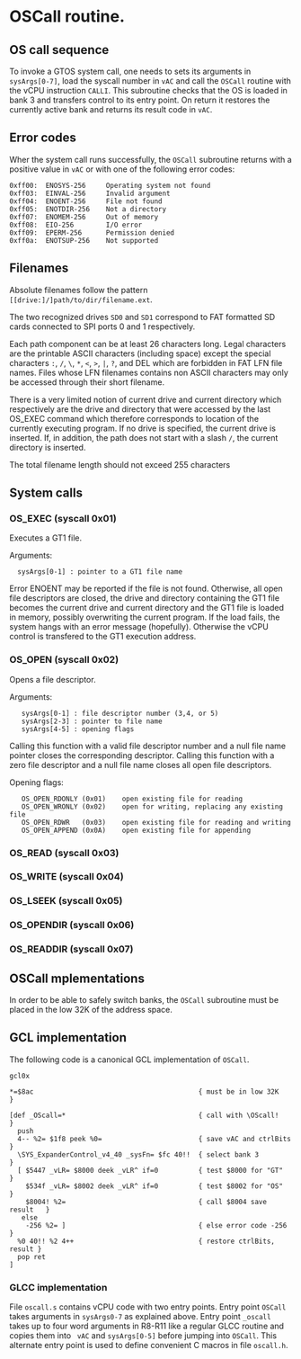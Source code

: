 

# OSCall routine.



## OS call sequence

To invoke a GTOS system call, one needs to sets its
arguments in `sysArgs[0-7]`, load the syscall number in `vAC`
and call the `OSCall` routine with the vCPU instruction `CALLI`.
This subroutine checks that the OS is loaded in bank 3
and transfers control to its entry point. On return it restores
the currently active bank and returns its result code in `vAC`.

## Error codes

Wher the system call runs successfully, the `OSCall` subroutine returns
with a positive value in `vAC` or with one of the following error codes:
```
0xff00:  ENOSYS-256     Operating system not found
0xff03:  EINVAL-256     Invalid argument
0xff04:  ENOENT-256     File not found
0xff05:  ENOTDIR-256    Not a directory
0xff07:  ENOMEM-256     Out of memory
0xff08:  EIO-256        I/O error
0xff09:  EPERM-256      Permission denied
0xff0a:  ENOTSUP-256    Not supported
```

## Filenames

Absolute filenames follow the pattern `[[drive:]/]path/to/dir/filename.ext`.

The two recognized drives `SD0` and `SD1` correspond to FAT formatted 
SD cards connected to SPI ports 0 and 1 respectively.

Each path component can be at least 26 characters long. Legal characters
are the printable ASCII characters (including space) except the special
characters `:`, `/`, `\`, `*`, `<`, `>`, `|`, `?`, and DEL which are
forbidden in FAT LFN file names. Files whose LFN filenames contains 
non ASCII characters may only be accessed through their short filename.

There is a very limited notion of current drive and current directory which
respectively are the drive and directory that were accessed by the last OS_EXEC 
command which therefore corresponds to location of the currently executing program.
If no drive is specified, the current drive is inserted. If, in addition, the path
does not start with a slash `/`, the current directory is inserted.

The total filename length should not exceed 255 characters

## System calls

### OS_EXEC (syscall 0x01)

Executes a GT1 file.

Arguments:
```
  sysArgs[0-1] : pointer to a GT1 file name
```

Error ENOENT may be reported if the file is not found.
Otherwise, all open file descriptors are closed, the drive and directory containing 
the GT1 file becomes the current drive and current directory and the GT1 file is loaded
in memory, possibly overwriting the current program. If the load
fails, the system hangs with an error message (hopefully). Otherwise
the vCPU control is transfered to the GT1 execution address.

### OS_OPEN (syscall 0x02)

Opens a file descriptor.

Arguments:
```
   sysArgs[0-1] : file descriptor number (3,4, or 5)
   sysArgs[2-3] : pointer to file name
   sysArgs[4-5] : opening flags
```
Calling this function with a valid file descriptor number and 
a null file name pointer closes the corresponding descriptor.
Calling this function with a zero file descriptor and 
a null file name closes all open file descriptors.

Opening flags:
```
   OS_OPEN_RDONLY (0x01)    open existing file for reading
   OS_OPEN_WRONLY (0x02)    open for writing, replacing any existing file
   OS_OPEN_RDWR   (0x03)    open existing file for reading and writing
   OS_OPEN_APPEND (0x0A)    open existing file for appending
```



### OS_READ (syscall 0x03)

### OS_WRITE (syscall 0x04)

### OS_LSEEK (syscall 0x05)

### OS_OPENDIR (syscall 0x06)

### OS_READDIR (syscall 0x07)





## OSCall mplementations

In order to be able to safely switch banks, the `OSCall` subroutine 
must be placed in the low 32K of the address space. 

## GCL implementation

The following code is a canonical GCL implementation of `OSCall`.

```
gcl0x

*=$8ac                                         { must be in low 32K       }

[def _OScall=*                                 { call with \OScall!       }
  push
  4-- %2= $1f8 peek %0=                        { save vAC and ctrlBits    }
  \SYS_ExpanderControl_v4_40 _sysFn= $fc 40!!  { select bank 3            }
  [ $5447 _vLR= $8000 deek _vLR^ if=0          { test $8000 for "GT"      }
    $534f _vLR= $8002 deek _vLR^ if=0          { test $8002 for "OS"      }
    $8004! %2=                                 { call $8004 save result   }
   else
    -256 %2= ]                                 { else error code -256     }
  %0 40!! %2 4++                               { restore ctrlBits, result }
  pop ret
]
```

### GLCC implementation

File  `oscall.s` contains vCPU code with two entry points. 
Entry point `OSCall` takes arguments in `sysArgs0-7` as explained above.
Entry point `_oscall` takes up to four word arguments in R8-R11 like
a regular GLCC routine and copies them into ` vAC` and `sysArgs[0-5]` 
before jumping into `OSCall`.  This alternate entry point is used
to define convenient C macros in file `oscall.h`.

